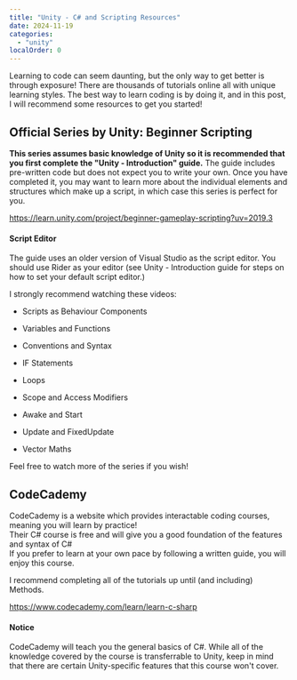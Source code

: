 ```yaml
---
title: "Unity - C# and Scripting Resources"
date: 2024-11-19
categories: 
  - "unity"
localOrder: 0
---
```


Learning to code can seem daunting, but the only way to get better is through exposure! There are thousands of tutorials online all with unique learning styles. The best way to learn coding is by doing it, and in this post, I will recommend some resources to get you started!

## Official Series by Unity: Beginner Scripting

**This series assumes basic knowledge of Unity so it is recommended that you first complete the "Unity - Introduction" guide.** The guide includes pre-written code but does not expect you to write your own. Once you have completed it, you may want to learn more about the individual elements and structures which make up a script, in which case this series is perfect for you.

https://learn.unity.com/project/beginner-gameplay-scripting?uv=2019.3

#### Script Editor

The guide uses an older version of Visual Studio as the script editor. You should use Rider as your editor (see Unity - Introduction guide for steps on how to set your default script editor.)

I strongly recommend watching these videos:

- Scripts as Behaviour Components

- Variables and Functions

- Conventions and Syntax

- IF Statements

- Loops

- Scope and Access Modifiers

- Awake and Start

- Update and FixedUpdate

- Vector Maths

Feel free to watch more of the series if you wish!

## CodeCademy

CodeCademy is a website which provides interactable coding courses, meaning you will learn by practice!  
Their C# course is free and will give you a good foundation of the features and syntax of C#  
If you prefer to learn at your own pace by following a written guide, you will enjoy this course.  

I recommend completing all of the tutorials up until (and including) Methods.

https://www.codecademy.com/learn/learn-c-sharp

#### Notice

CodeCademy will teach you the general basics of C#. While all of the knowledge covered by the course is transferrable to Unity, keep in mind that there are certain Unity-specific features that this course won't cover.
